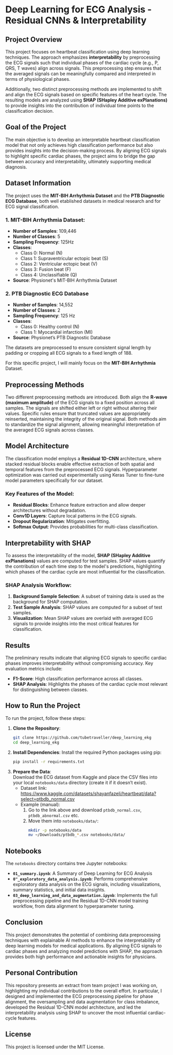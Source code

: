 # Deep Learning for ECG Analysis - Residual CNNs & Interpretability

## Project Overview
This project focuses on heartbeat classification using deep learning techniques. The approach emphasizes **interpretability** by preprocessing the ECG signals such that individual phases of the cardiac cycle (e.g., P, QRS, T waves) align across signals. This preprocessing step ensures that the averaged signals can be meaningfully compared and interpreted in terms of physiological phases.

Additionally, two distinct preprocessing methods are implemented to shift and align the ECG signals based on specific features of the heart cycle. The resulting models are analyzed using **SHAP (SHapley Additive exPlanations)** to provide insights into the contribution of individual time points to the classification decision.

## Goal of the Project
The main objective is to develop an interpretable heartbeat classification model that not only achieves high classification performance but also provides insights into the decision-making process. By aligning ECG signals to highlight specific cardiac phases, the project aims to bridge the gap between accuracy and interpretability, ultimately supporting medical diagnosis.

## Dataset Information
The project uses the **MIT-BIH Arrhythmia Dataset** and the **PTB Diagnostic ECG Database**, both well etablished datasets in medical research and for ECG signal classification.

### 1. MIT-BIH Arrhythmia Dataset:
- **Number of Samples**: 109,446
- **Number of Classes**: 5
- **Sampling Frequency**: 125Hz
- **Classes**:
  - Class 0: Normal (N)
  - Class 1: Supraventricular ectopic beat (S)
  - Class 2: Ventricular ectopic beat (V)
  - Class 3: Fusion beat (F)
  - Class 4: Unclassifiable (Q)
- **Source**: Physionet's MIT-BIH Arrhythmia Dataset

### 2. PTB Diagnostic ECG Database
- **Number of Samples**: 14,552  
- **Number of Classes**: 2  
- **Sampling Frequency**: 125 Hz  
- **Classes**:  
  - Class 0: Healthy control (N)  
  - Class 1: Myocardial infarction (MI)  
- **Source**: Physionet’s PTB Diagnostic Database  

The datasets are preprocessed to ensure consistent signal length by padding or cropping all ECG signals to a fixed length of 188.

For this specific project, I will mainly focus on the **MIT-BIH Arrhythmia** Dataset.

## Preprocessing Methods
Two different preprocessing methods are introduced. Both align the **R-wave (maximum amplitude)** of the ECG signals to a fixed position across all samples. The signals are shifted either left or right without altering their values. Specific rules ensure that truncated values are appropriately reinserted, maintaining the integrity of the original signal.
Both methods aim to standardize the signal alignment, allowing meaningful interpretation of the averaged ECG signals across classes.

## Model Architecture
The classification model employs a **Residual 1D-CNN** architecture, where stacked residual blocks enable effective extraction of both spatial and temporal features from the preprocessed ECG signals. Hyperparameter optimization was carried out experimentally using Keras Tuner to fine-tune model parameters specifically for our dataset.

### Key Features of the Model:
- **Residual Blocks**: Enhance feature extraction and allow deeper architectures without degradation.
- **Conv1D Layers**: Capture local patterns in the ECG signals.
- **Dropout Regularization**: Mitigates overfitting.
- **Softmax Output**: Provides probabilities for multi-class classification.

## Interpretability with SHAP
To assess the interpretability of the model, **SHAP (SHapley Additive exPlanations)** values are computed for test samples. SHAP values quantify the contribution of each time step to the model's predictions, highlighting which phases of the cardiac cycle are most influential for the classification.

### SHAP Analysis Workflow:
1. **Background Sample Selection**: A subset of training data is used as the background for SHAP computation.
2. **Test Sample Analysis**: SHAP values are computed for a subset of test samples.
3. **Visualization**: Mean SHAP values are overlaid with averaged ECG signals to provide insights into the most critical features for classification.

## Results
The preliminary results indicate that aligning ECG signals to specific cardiac phases improves interpretability without compromising accuracy. Key evaluation metrics include:
- **F1-Score**: High classification performance across all classes.
- **SHAP Analysis**: Highlights the phases of the cardiac cycle most relevant for distinguishing between classes.

## How to Run the Project
To run the project, follow these steps:

1. **Clone the Repository**:
   ```bash
   git clone https://github.com/tubetraveller/deep_learning_ekg
   cd deep_learning_ekg
   ```
2. **Install Dependencies**:
   Install the required Python packages using pip:
   ```bash
   pip install -r requirements.txt
   ```
3. **Prepare the Data**:  
   Download the ECG dataset from Kaggle and place the CSV files into your local `notebooks/data` directory (create it if it doesn’t exist).  
   - Dataset link: https://www.kaggle.com/datasets/shayanfazeli/heartbeat/data?select=ptbdb_normal.csv  
   - Example (manual):  
     1. Go to the link above and download `ptbdb_normal.csv`, `ptbdb_abnormal.csv` etc.  
     2. Move them into `notebooks/data/`:
        ```bash
        mkdir -p notebooks/data
        mv ~/Downloads/ptbdb_*.csv notebooks/data/
        ```
## Notebooks
The `notebooks` directory contains tree Jupyter notebooks:  
- **`01_summary.ipynb`**: A Summary of Deep Learning for ECG Analysis
- **`0"_exploratory_data_analysis.ipynb`**: Performs comprehensive exploratory data analysis on the ECG signals, including visualizations, summary statistics, and initial data insights.  
- **`03_deep_learning_and_data_augmentation.ipynb`**: Implements the full preprocessing pipeline and the Residual 1D-CNN model training workflow, from data alignment to hyperparameter tuning.

## Conclusion
This project demonstrates the potential of combining data preprocessing techniques with explainable AI methods to enhance the interpretability of deep learning models for medical applications. By aligning ECG signals to cardiac phases and analyzing model predictions with SHAP, the approach provides both high performance and actionable insights for physicians.

## Personal Contribution
This repository presents an extract from team project I was working on, highlighting my individual contributions to the overall effort. In particular, I designed and implemented the ECG preprocessing pipeline for phase alignment, the oversampling and data augmentation for class imbalance,  developed the Residual 1D-CNN model architecture, and led the interpretability analysis using SHAP to uncover the most influential cardiac-cycle features.

## License
This project is licensed under the MIT License. 